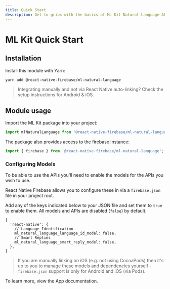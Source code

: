 ```yaml
---
title: Quick Start
description: Get to grips with the basics of ML Kit Natural Language APIs in React Native Firebase
---
```


# ML Kit Quick Start

## Installation

Install this module with Yarn:

```bash
yarn add @react-native-firebase/ml-natural-language
```

> Integrating manually and not via React Native auto-linking? Check the setup instructions for <Anchor version group href="/android">Android</Anchor> & <Anchor version group href="/ios">iOS</Anchor>.

## Module usage

Import the ML Kit package into your project:

```js
import mlNaturalLanguage from '@react-native-firebase/ml-natural-language';
```

The package also provides access to the firebase instance:

```js
import { firebase } from '@react-native-firebase/ml-natural-language';
```

### Configuring Models

To be able to use the APIs you'll need to enable the models for the APIs you wish to use.

React Native Firebase allows you to configure these in via a `firebase.json` file in your project root.

Add any of the keys indicated below to your JSON file and set them to `true` to enable them. All models and APIs are disabled (`false`) by default.

```json5
{
  'react-native': {
    // Language Identification
    ml_natural_language_language_id_model: false,
    // Smart Replies
    ml_natural_language_smart_reply_model: false,
  },
}
```

> If you are manually linking on iOS (e.g. not using CocoaPods) then it's up to you to manage these models and dependencies yourself - `firebase.json` support is only for Android and iOS (via Pods).

To learn more, view the <Anchor version group="app" href="/firebase-json">App documentation</Anchor>.
